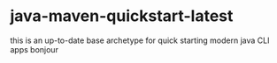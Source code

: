 # java-maven-quickstart-latest

 this is an up-to-date base archetype for quick starting modern java CLI apps 
bonjour 
